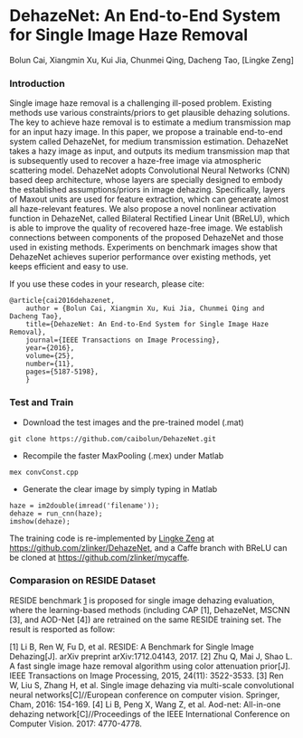 # DehazeNet: An End-to-End System for Single Image Haze Removal
Bolun Cai, Xiangmin Xu, Kui Jia, Chunmei Qing, Dacheng Tao, [Lingke Zeng]

### Introduction
Single image haze removal is a challenging ill-posed problem. Existing methods use various constraints/priors to get plausible dehazing solutions. The key to achieve haze removal is to estimate a medium transmission map for an input hazy image. In this paper, we propose a trainable end-to-end system called DehazeNet, for medium transmission estimation. DehazeNet takes a hazy image as input, and outputs its medium transmission map that is subsequently used to recover a haze-free image via atmospheric scattering model. DehazeNet adopts Convolutional Neural Networks (CNN) based deep architecture, whose layers are specially designed to embody the established assumptions/priors in image dehazing. Specifically, layers of Maxout units are used for feature extraction, which can generate almost all haze-relevant features. We also propose a novel nonlinear activation function in DehazeNet, called Bilateral Rectified Linear Unit (BReLU), which is able to improve the quality of recovered haze-free image.  We establish connections between components of the proposed DehazeNet and those used in existing methods. Experiments on benchmark images show that DehazeNet achieves superior performance over existing methods, yet keeps efficient and easy to use.

If you use these codes in your research, please cite:


	@article{cai2016dehazenet,
		author = {Bolun Cai, Xiangmin Xu, Kui Jia, Chunmei Qing and Dacheng Tao},
		title={DehazeNet: An End-to-End System for Single Image Haze Removal},
		journal={IEEE Transactions on Image Processing},
		year={2016}, 
		volume={25}, 
		number={11}, 
		pages={5187-5198},
		}
        
### Test and Train

 - Download the test images and the pre-trained model (.mat)
```
git clone https://github.com/caibolun/DehazeNet.git
```
 - Recompile the faster MaxPooling (.mex) under Matlab
```
mex convConst.cpp
```
 - Generate the clear image by simply typing in Matlab
```
haze = im2double(imread('filename'));
dehaze = run_cnn(haze);
imshow(dehaze);
```
The training code is re-implemented by [Lingke Zeng][1] at https://github.com/zlinker/DehazeNet, and a Caffe branch with BReLU can be cloned at https://github.com/zlinker/mycaffe.

### Comparasion on RESIDE Dataset

RESIDE benchmark [1] is proposed for single image dehazing evaluation, where the learning-based methods (including CAP \[1\], DehazeNet, MSCNN \[3\], and AOD-Net \[4\]) are retrained on the same RESIDE training set. The result is resported as follow:

\[1\] Li B, Ren W, Fu D, et al. RESIDE: A Benchmark for Single Image Dehazing[J]. arXiv preprint arXiv:1712.04143, 2017.
\[2\] Zhu Q, Mai J, Shao L. A fast single image haze removal algorithm using color attenuation prior[J]. IEEE Transactions on Image Processing, 2015, 24(11): 3522-3533.
\[3\] Ren W, Liu S, Zhang H, et al. Single image dehazing via multi-scale convolutional neural networks[C]//European conference on computer vision. Springer, Cham, 2016: 154-169.
\[4\] Li B, Peng X, Wang Z, et al. Aod-net: All-in-one dehazing network[C]//Proceedings of the IEEE International Conference on Computer Vision. 2017: 4770-4778.

  [1]: https://github.com/zlinker